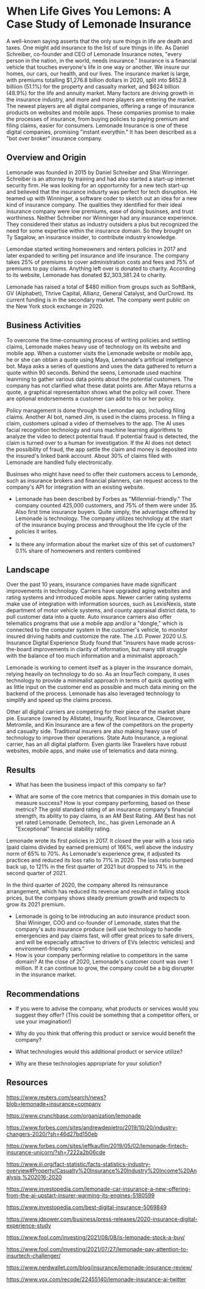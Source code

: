 # When Life Gives You Lemons:  A Case Study of Lemonade Insurance

A well-known saying asserts that the only sure things in life are death and taxes.  One might add insurance to the list of sure things in life.  As Daniel Schreiber, co-founder and CEO of Lemonade Insurance notes, "every person in the nation, in the world, needs insurance."  Insurance is a financial vehicle that touches everyone's life in one way or another.  We insure our homes, our cars, our health, and our lives.  The insurance market is large, with premiums totalling $1,276.8 billion dollars in 2020, split into $652.8 billiion (51.1%) for the property and casualty market, and $624 billion (48.9%) for the life and annuity market.  Many factors are driving growth in the insurance industry, and more and more players are entering the market.  The newest players are all digital companies, offering a range of insurance products on websites and mobile apps.  These companies promise to make the processes of insurance, from buying policies to paying premium and filing claims, easier for consumers.  Lemonade Insurance is one of these digital companies, promising "instant everythin."  It has been described as a "bot over broker" insurance company.    

## Overview and Origin

Lemonade was founded in 2015 by Daniel Schreiber and Shai Winninger.  Schreiber is an attorney by training and had also started a start-up internet security firm.  He was looking for an opporturnity for a new tech start-up and believed that the insurance indusrty was perfect for tech disruption.  He teamed up with Winninger, a  software coder to sketch out an idea for a new kind of insurance company.  The qualities they identified for their ideal insurance company were low premiums, ease of doing businses, and trust worthiness.  Neither Schreiber nor Winninger had any insurance experience.  They considered their status as industry outsiders a plus but recognized the need for some expertise within the insurance domain.  So they brought on Ty Sagalow, an insurance insider, to contribute industry knowledge. 

Lemondae started writing homeowners and renters policies in 2017 and later expanded to writing pet insurance and life insurance.  The company takes 25% of premiums to cover administration costs and fees and 75% of premiums to pay claims.  Anything left over is donated to charity.  According to its website, Lemonade has donated $2,303,381.24 to charity.

Lemonade has raised a total of $480 million from groups such as SoftBank, GV (Alphabet), Thrive Capital, Allianz, General Catalyst, and OurCrowd.  Its current funding is in the secondary market.  The company went public on the New York stock exchange in 2020.

## Business Activities

To overcome the time-consuming process of writing policies and settling claims, Lemonade makes heavy use of technology on its website and mobile app.  When a customer visits the Lemonade website or mobile app, he or she can obtain a quote using Maya, Lemonade's artificial intellgence bot.  Maya asks a series of questions and uses the data gathered to return a quote within 90 seconds.  Behind the seens, Lemonade used machine leanrning to gather various data points about the potential customers.  The company has not clarified what these datat points are.  After Maya returns a quote, a graphical representaiton shows what the policy will cover.  There are optional endorsements a customer can add to his or her policy.  

Policy management is done through the Lemondae app, including filing claims.  Another AI bot, named Jim, is used in the claims process.  In filing a claim, customers upload a video of themselves to the app.  The AI uses facial recognition technology and runs machine learning algorithms to analyze the video to detect potential fraud.  If potential fraud is detected, the claim is turned over to a human for investigation.  If the AI does not detect the possibility of fraud, the app settle the claim and money is deposited into the insured's linked bank account.  About 30% of claims filed with Lemonade are handled fully electronically. 

Businses who might have need to offer their customers access to Lemonde, such as insurance brokers and financial planners, can request access to the company's API for integration with an existing website.  

* Lemonade has been described by Forbes as "Millennial-friendly."  The company counted 425,000 customers, and 75% of them were under 35.  Also first time insurance buyers.  Quite simply, the advantage offered by Lemonade is technology.  The company utilizes technology at the start of the insurance buying process and throughout the life cycle of the policies it writes.  
* 
*  Is there any information about the market size of this set of customers?  0.1% share of homeowners and renters combined 


## Landscape

Over the past 10 years, insurance companies have made significant improvements in technology.  Carriers have upgraded aging websites and rating systems and introduced mobile apps.  Newer carrier rating systems make use of integration with information sources, such as LexisNexis, state department of motor vehicle systems, and county appraisal district data, to pull customer data into a quote.  Auto insurance carriers also offer telematics programs that use a mobile app and/or a "dongle," which is connected to the computer system in the customer's vehicle, to monitor insured driving habits and customize the rate.  The J.D. Power 2020 U.S. Insurance Digital Experience Study found that "insurers have made across-the-board improvements in clarity of information, but many still struggle with the balance of too much information and a minimalist approach."  

Lemonade is working to cement itself as a player in the insurance domain, relying heavily on technology to do so.  As an InsurTech company, it uses technology to provide a minimalist approach in terms of quick quoting with as little input on the customer end as possible and much data mining on the backend of the process.  Lemonade has also leveraged technology to simplify and speed up the claims process.

Other all digital carriers are competing for their piece of the market share pie.  Esurance (owned by Allstate), Insurify, Root Insurance, Clearcover, Metromile, and Kin Insurance are a few of the competitors on the property and casualty side.  Traditional insurers are also making heavy use of technology to improve their operations.  State Auto Insurance, a regional carrier, has an all digital platform.  Even giants like Travelers have robust websites, mobile apps, and make use of telematics and data mining.


## Results

* What has been the business impact of this company so far?

* What are some of the core metrics that companies in this domain use to measure success? How is your company performing, based on these metrics?  The gold standard rating of an insurance company's financial strength, its ability to pay claims, is an AM Best Rating.  AM Best has not yet rated Lemonade.  Demotech, Inc., has given Lemonade an A "Exceptional" financial stability rating.

Lemonade wrote its first policies in 2017.  It closed the year with a loss ratio (paid claims divided by earned premium) of 166%, well above the industry norm of 65% to 70%.  As Lemonade's experience grew, it adjusted its practices and reduced its loss ratio to 71% in 2020.  The loss ratio bumped back up, to 121% in the first quarter of 2021 but dropped to 74% in the second quarter of 2021.  

 In the third quarter of 2020, the company altered its reinsurance arrangement, which has reduced its revenue and resulted in falling stock prices, but the company shows steady premium growth and expects to grow its 2021 premium.  


* Lemonade is going to be introducing an auto insurance product soon.  Shai Wininger, COO and co-founder of Lemonade, states that the company's auto insurance produce (will use technology to handle emergencies and pay claims fast, will offer great prices to safe drivers, and will be especially attractive to drivers of EVs (electric  vehicles) and environment-friendly cars." 
* How is your company performing relative to competitors in the same domain?  At the close of 2020, Lemonade's customer count was over 1 million.  If it can continue to grow, the company could be a big disrupter in the insurance market.  


## Recommendations

* If you were to advise the company, what products or services would you suggest they offer? (This could be something that a competitor offers, or use your imagination!)

* Why do you think that offering this product or service would benefit the company?

* What technologies would this additional product or service utilize?

* Why are these technologies appropriate for your solution?

## Resources

https://www.reuters.com/search/news?blob=lemonade+insurance+company

https://www.crunchbase.com/organization/lemonade

https://www.forbes.com/sites/andrewdepietro/2019/10/20/industry-changers-2020/?sh=46d27bd150eb

https://www.forbes.com/sites/jeffkauflin/2019/05/02/lemonade-fintech-insurance-unicorn/?sh=7222a2b06cde

https://www.iii.org/fact-statistic/facts-statistics-industry-overview#Property/Casualty%20Insurance%20Industry%20Income%20Analysis,%202016-2020

https://www.investopedia.com/lemonade-car-insurance-a-new-offering-from-the-ai-upstart-insurer-warming-its-engines-5180599

https://www.investopedia.com/best-digital-insurance-5069849

https://www.jdpower.com/business/press-releases/2020-insurance-digital-experience-study

https://www.fool.com/investing/2021/08/08/is-lemonade-stock-a-buy/

https://www.fool.com/investing/2021/07/27/lemonade-pay-attention-to-insurtech-challenger/

https://www.nerdwallet.com/blog/insurance/lemonade-insurance-review/

https://www.vox.com/recode/22455140/lemonade-insurance-ai-twitter

